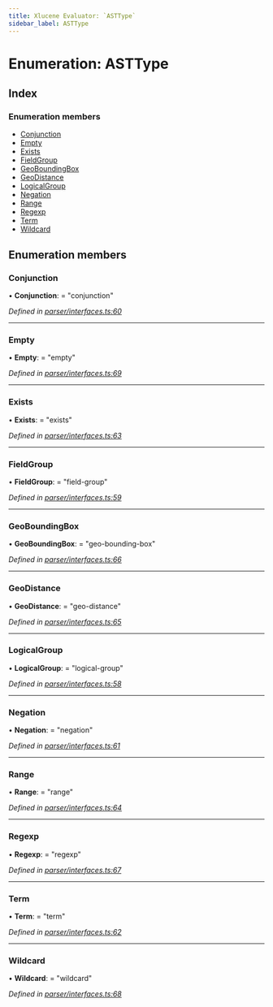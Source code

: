 ```yaml
---
title: Xlucene Evaluator: `ASTType`
sidebar_label: ASTType
---
```


# Enumeration: ASTType

## Index

### Enumeration members

* [Conjunction](asttype.md#conjunction)
* [Empty](asttype.md#empty)
* [Exists](asttype.md#exists)
* [FieldGroup](asttype.md#fieldgroup)
* [GeoBoundingBox](asttype.md#geoboundingbox)
* [GeoDistance](asttype.md#geodistance)
* [LogicalGroup](asttype.md#logicalgroup)
* [Negation](asttype.md#negation)
* [Range](asttype.md#range)
* [Regexp](asttype.md#regexp)
* [Term](asttype.md#term)
* [Wildcard](asttype.md#wildcard)

## Enumeration members

###  Conjunction

• **Conjunction**: = "conjunction"

*Defined in [parser/interfaces.ts:60](https://github.com/terascope/teraslice/blob/d2d877b60/packages/xlucene-evaluator/src/parser/interfaces.ts#L60)*

___

###  Empty

• **Empty**: = "empty"

*Defined in [parser/interfaces.ts:69](https://github.com/terascope/teraslice/blob/d2d877b60/packages/xlucene-evaluator/src/parser/interfaces.ts#L69)*

___

###  Exists

• **Exists**: = "exists"

*Defined in [parser/interfaces.ts:63](https://github.com/terascope/teraslice/blob/d2d877b60/packages/xlucene-evaluator/src/parser/interfaces.ts#L63)*

___

###  FieldGroup

• **FieldGroup**: = "field-group"

*Defined in [parser/interfaces.ts:59](https://github.com/terascope/teraslice/blob/d2d877b60/packages/xlucene-evaluator/src/parser/interfaces.ts#L59)*

___

###  GeoBoundingBox

• **GeoBoundingBox**: = "geo-bounding-box"

*Defined in [parser/interfaces.ts:66](https://github.com/terascope/teraslice/blob/d2d877b60/packages/xlucene-evaluator/src/parser/interfaces.ts#L66)*

___

###  GeoDistance

• **GeoDistance**: = "geo-distance"

*Defined in [parser/interfaces.ts:65](https://github.com/terascope/teraslice/blob/d2d877b60/packages/xlucene-evaluator/src/parser/interfaces.ts#L65)*

___

###  LogicalGroup

• **LogicalGroup**: = "logical-group"

*Defined in [parser/interfaces.ts:58](https://github.com/terascope/teraslice/blob/d2d877b60/packages/xlucene-evaluator/src/parser/interfaces.ts#L58)*

___

###  Negation

• **Negation**: = "negation"

*Defined in [parser/interfaces.ts:61](https://github.com/terascope/teraslice/blob/d2d877b60/packages/xlucene-evaluator/src/parser/interfaces.ts#L61)*

___

###  Range

• **Range**: = "range"

*Defined in [parser/interfaces.ts:64](https://github.com/terascope/teraslice/blob/d2d877b60/packages/xlucene-evaluator/src/parser/interfaces.ts#L64)*

___

###  Regexp

• **Regexp**: = "regexp"

*Defined in [parser/interfaces.ts:67](https://github.com/terascope/teraslice/blob/d2d877b60/packages/xlucene-evaluator/src/parser/interfaces.ts#L67)*

___

###  Term

• **Term**: = "term"

*Defined in [parser/interfaces.ts:62](https://github.com/terascope/teraslice/blob/d2d877b60/packages/xlucene-evaluator/src/parser/interfaces.ts#L62)*

___

###  Wildcard

• **Wildcard**: = "wildcard"

*Defined in [parser/interfaces.ts:68](https://github.com/terascope/teraslice/blob/d2d877b60/packages/xlucene-evaluator/src/parser/interfaces.ts#L68)*
